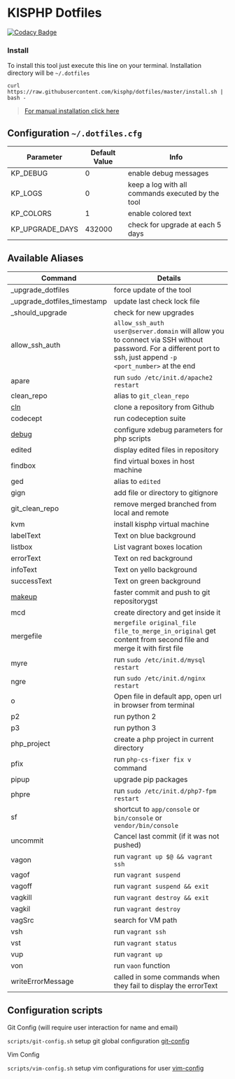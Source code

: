 # KISPHP Dotfiles

[![Codacy Badge](https://api.codacy.com/project/badge/Grade/0c226a27d3a441f8a138d42aacd882ea)](https://www.codacy.com/app/mariusbogdan83/dotfiles?utm_source=github.com&amp;utm_medium=referral&amp;utm_content=kisphp/dotfiles&amp;utm_campaign=Badge_Grade)

### Install

To install this tool just execute this line on your terminal. Installation directory will be `~/.dotfiles`
```
curl https://raw.githubusercontent.com/kisphp/dotfiles/master/install.sh | bash -
```

> [For manual installation click here](INSTALL.md)


## Configuration `~/.dotfiles.cfg`

| Parameter | Default Value | Info |
| --- | --- | --- |
| KP_DEBUG | 0 | enable debug messages |
| KP_LOGS | 0 | keep a log with all commands executed by the tool |
| KP_COLORS | 1 | enable colored text |
| KP_UPGRADE_DAYS | 432000 | check for upgrade at each 5 days |

## Available Aliases

| Command | Details |
| --- | --- |
| _upgrade_dotfiles | force update of the tool |
| _upgrade_dotfiles_timestamp | update last check lock file |
| _should_upgrade | check for new upgrades |
| allow_ssh_auth | `allow_ssh_auth user@server.domain` will allow you to connect via SSH without password. For a different port to ssh, just append `-p <port_number>` at the end |
| apare | run `sudo /etc/init.d/apache2 restart` |
| clean_repo | alias to `git_clean_repo` |
| [cln](docs/cln.md) | clone a repository from Github |
| codecept | run codeception suite |
| [debug](docs/debug.md) | configure xdebug parameters for php scripts |
| edited | display edited files in repository |
| findbox | find virtual boxes in host machine |
| ged | alias to `edited` |
| gign | add file or directory to gitignore |
| git_clean_repo | remove merged branched from local and remote |
| kvm | install kisphp virtual machine |
| labelText | Text on blue background |
| listbox | List vagrant boxes location |
| errorText | Text on red background |
| infoText | Text on yello background |
| successText | Text on green background |
| [makeup](docs/makeup.md) | faster commit and push to git repositorygst |
| mcd | create directory and get inside it |
| mergefile | `mergefile original_file file_to_merge_in_original` get content from second file and merge it with first file |
| myre | run `sudo /etc/init.d/mysql restart` |
| ngre | run `sudo /etc/init.d/nginx restart` |
| o | Open file in default app, open url in browser from terminal |
| p2 | run python 2 |
| p3 | run python 3 |
| php_project | create a php project in current directory |
| pfix | run `php-cs-fixer fix v` command |
| pipup | upgrade pip packages |
| phpre | run `sudo /etc/init.d/php7-fpm restart` |
| sf | shortcut to `app/console` or `bin/console` or `vendor/bin/console` |
| uncommit | Cancel last commit (if it was not pushed) |
| vagon | run `vagrant up $@ && vagrant ssh` |
| vagof | run `vagrant suspend` |
| vagoff | run `vagrant suspend && exit` |
| vagkill | run `vagrant destroy && exit`  |
| vagkil | run `vagrant destroy` |
| vagSrc | search for VM path |
| vsh | run `vagrant ssh` | 
| vst | run `vagrant status` | 
| vup | run `vagrant up` | 
| von | run `vaon` function | 
| writeErrorMessage | called in some commands when they fail to display the errorText |

## Configuration scripts

Git Config (will require user interaction for name and email)
 
`scripts/git-config.sh` setup git global configuration [git-config](scripts/git-config.sh)
 
Vim Config

`scripts/vim-config.sh` setup vim configurations for user [vim-config](scripts/vim-config.sh)
